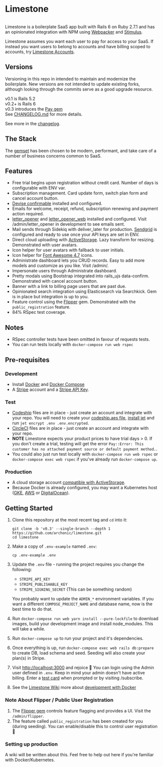 # Limestone
[![<archonic>](https://circleci.com/gh/archonic/limestone.svg?style=svg)](https://circleci.com/gh/archonic/workflows/limestone/tree/master)

Limestone is a boilerplate SaaS app built with Rails 6 on Ruby 2.7.1 and has an opinionated integration with NPM using [Webpacker](https://github.com/rails/webpacker) and [Stimulus](https://stimulusjs.org/).

Limestone assumes you want each user to pay for access to your SaaS. If instead you want users to belong to accounts and have billing scoped to accounts, try [Limestone Accounts](https://github.com/archonic/limestone-accounts).

## Versions
Versioning in this repo in intended to maintain and modernize the boilerplate. New versions are not intended to update existing forks, although looking through the commits serve as a good upgrade resource.

v0.1 is Rails 5.2  
v0.2+ is Rails 6  
v0.3 introduces the [Pay gem](https://github.com/pay-rails/pay)  
See [CHANGELOG.md](https://github.com/archonic/limestone/blob/master/CHANGELOG.md) for more details.

See more in the [changelog](https://github.com/archonic/limestone/blob/master/CHANGELOG.md).

## The Stack
The [gemset](https://github.com/archonic/limestone/blob/master/Gemfile) has been chosen to be modern, performant, and take care of a number of business concerns common to SaaS.

## Features
* Free trial begins upon registration without credit card. Number of days is configurable with ENV var.
* Subscription management. Card update form, switch plan form and cancel account button.
* [Devise confirmable](https://github.com/heartcombo/devise/wiki/How-To:-Add-:confirmable-to-Users) installed and configured.
* Emails for welcome, receipt, refund, subscription renewing and payment action required.
* [letter_opener](https://github.com/ryanb/letter_opener) and [letter_opener_web](https://github.com/fgrehm/letter_opener_web) installed and configured. Visit /admin/letter_opener in development to see emails sent.
* Mail sends through Sidekiq with deliver_later for production. [Sendgrid](https://sendgrid.com/) is configured and ready to use once your API keys are set in ENV.
* Direct cloud uploading with [ActiveStorage](https://edgeguides.rubyonrails.org/active_storage_overview.html). Lazy transform for resizing. Demonstrated with user avatars.
* Icon helper for user avatars with fallback to user initials.
* Icon helper for [Font Awesome 4.7](https://fontawesome.com/v4.7.0/icons/) icons.
* Administrate dashboard lets you CRUD records. Easy to add more models and customize as you like. Visit /admin/.
* Impersonate users through Administrate dashboard.
* Pretty modals using Bootstrap integrated into rails_ujs data-confirm. Demonstrated with cancel account button.
* Banner with a link to billing page users that are past due.
* Opinionated search integration using Elasticsearch via Searchkick. Gem is in place but integration is up to you.
* Feature control using the [Flipper](https://github.com/jnunemaker/flipper) gem. Demonstrated with the `public_registration` feature.
* 84% RSpec test coverage.

## Notes
* RSpec controller tests have been omitted in favour of requests tests.
* You can run tests locally with `docker-compose run web rspec`

## Pre-requisites

### Development
* Install [Docker](https://docs.docker.com/engine/installation/) and [Docker Compose](https://docs.docker.com/compose/install/)
* A [Stripe](https://dashboard.stripe.com/register) account and a [Stripe API Key](https://stripe.com/docs/keys).

### Test
* [Codeship](https://codeship.com/) files are in place - just create an account and integrate with your repo. You will need to create your [codeship.aes file](https://documentation.codeship.com/pro/builds-and-configuration/environment-variables/#downloading-your-aes-key), [install jet](https://documentation.codeship.com/pro/jet-cli/installation/) and run `jet encrypt .env .env.encrypted`.
* [CircleCI](https://circleci.com/) files are in place - just create an account and integrate with your repo.
* **NOTE** Limestone expects your product prices to have trial days > 0. If you don't create a trial, testing will get the error `Pay::Error: This customer has no attached payment source or default payment method.`.
* You could also just run test locally with `docker-compose run web rspec` or `docker-compose exec web rspec` if you've already run `docker-compose up`.

### Production
* A cloud storage account [compatible with ActiveStorage](https://edgeguides.rubyonrails.org/active_storage_overview.html#setup).
* Because Docker is already configured, you may want a Kubernetes host ([GKE](https://cloud.google.com/kubernetes-engine/), [AWS](https://aws.amazon.com/kubernetes/) or [DigitalOcean](https://www.digitalocean.com/products/kubernetes/)).

## Getting Started
1. Clone this repository at the most recent tag and `cd` into it:
    ```
    git clone -b 'v0.3' --single-branch --depth 1 https://github.com/archonic/limestone.git
    cd limestone
    ```

2. Make a copy of `.env-example` named `.env`:
    ```
    cp .env-example .env
    ```

3. Update the `.env` file - running the project requires you change the following:
    - `STRIPE_API_KEY`
    - `STRIPE_PUBLISHABLE_KEY`
    - `STRIPE_SIGNING_SECRET` (This can be something random)

    You probably want to update the `ADMIN_*` environment variables. If you want a different `COMPOSE_PROJECT_NAME` and database name, now is the best time to do that.

4. Run `docker-compose run web yarn install --pure-lockfile` to download images, build your development image and install node_modules. This will take a while.

5. Run `docker-compose up` to run your project and it's dependencies.

5. Once everything is up, run `docker-compose exec web rails db:prepare` to create DB, load schema and seed. Seeding will also create your plan(s) in Stripe.

6. Visit [http://localhost:3000](http://localhost:3000) and rejoice :tada: You can login using the Admin user defined in `.env`. Keep in mind your admin doesn't have active billing. Enter a [test card](https://stripe.com/docs/testing#cards) when prompted or by visiting /subscribe.

7. See the [Limestone Wiki](https://github.com/archonic/limestone/wiki) more about [development with Docker](https://github.com/archonic/limestone/wiki/Development-with-Docker)

### Note About Flipper / Public User Registration
1. The [Flipper gem](https://github.com/jnunemaker/flipper) controls feature flagging and provides a UI. Visit the `/admin/flipper`.
2. The feature called `public_registration` has been created for you (during seeding). You can enable/disable this to control user registration :clap:

### Setting up production
A wiki will be written about this. Feel free to help out here if you're familiar with Docker/Kubernetes.
